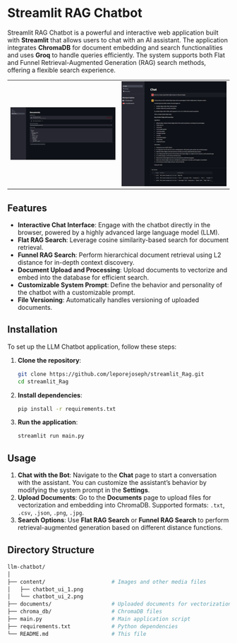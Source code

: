 # Streamlit RAG Chatbot
Streamlit RAG Chatbot is a powerful and interactive web application built with **Streamlit** that allows users to chat with an AI assistant. The application integrates **ChromaDB** for document embedding and search functionalities and uses **Groq** to handle queries efficiently. The system supports both Flat and Funnel Retrieval-Augmented Generation (RAG) search methods, offering a flexible search experience.

<table>
  <tr>
    <td>
      <img src="content/Streamlit_RAG_Upload.png" alt="Chatbot UI Screenshot 1" width="400"/>
    </td>
    <td>
      <img src="content/Streamlit_RAG_Results.png" alt="Chatbot UI Screenshot 2" width="400"/>
    </td>
  </tr>
</table>

## Features

- **Interactive Chat Interface**: Engage with the chatbot directly in the browser, powered by a highly advanced large language model (LLM).
- **Flat RAG Search**: Leverage cosine similarity-based search for document retrieval.
- **Funnel RAG Search**: Perform hierarchical document retrieval using L2 distance for in-depth context discovery.
- **Document Upload and Processing**: Upload documents to vectorize and embed into the database for efficient search.
- **Customizable System Prompt**: Define the behavior and personality of the chatbot with a customizable prompt.
- **File Versioning**: Automatically handles versioning of uploaded documents.

## Installation

To set up the LLM Chatbot application, follow these steps:

1. **Clone the repository**:
    ```sh
    git clone https://github.com/leporejoseph/streamlit_Rag.git
    cd streamlit_Rag
    ```

2. **Install dependencies**:
    ```sh
    pip install -r requirements.txt
    ```

3. **Run the application**:
    ```sh
    streamlit run main.py
    ```

## Usage

1. **Chat with the Bot**: Navigate to the **Chat** page to start a conversation with the assistant. You can customize the assistant’s behavior by modifying the system prompt in the **Settings**.
2. **Upload Documents**: Go to the **Documents** page to upload files for vectorization and embedding into ChromaDB. Supported formats: `.txt`, `.csv`, `.json`, `.png`, `.jpg`.
3. **Search Options**: Use **Flat RAG Search** or **Funnel RAG Search** to perform retrieval-augmented generation based on different distance functions.

## Directory Structure

```sh
llm-chatbot/
│
├── content/                     # Images and other media files
│   ├── chatbot_ui_1.png
│   └── chatbot_ui_2.png
├── documents/                   # Uploaded documents for vectorization
├── chroma_db/                   # ChromaDB files
├── main.py                      # Main application script
├── requirements.txt             # Python dependencies
└── README.md                    # This file
